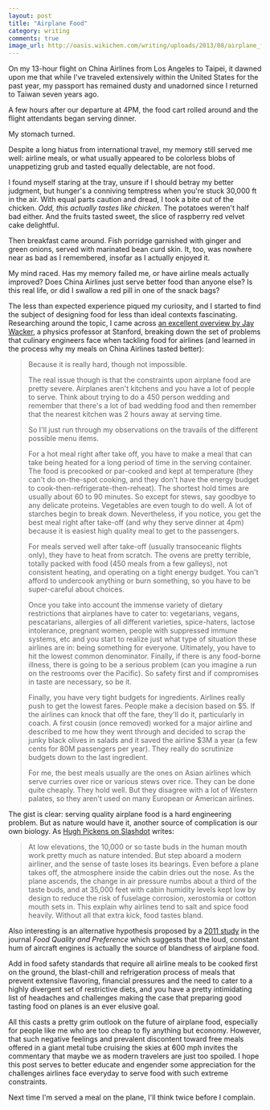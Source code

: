 ```yaml
---
layout: post
title: "Airplane Food"
category: writing
comments: true
image_url: http://oasis.wikichen.com/writing/uploads/2013/08/airplane_food_m.jpg
---
```


On my 13-hour flight on China Airlines from Los Angeles to Taipei, it dawned upon me that while I've traveled extensively within the United States for the past year, my passport has remained dusty and unadorned since I returned to Taiwan seven years ago.

A few hours after our departure at 4PM, the food cart rolled around and the flight attendants began serving dinner.

My stomach turned.

Despite a long hiatus from international travel, my memory still served me well: airline meals, or what usually appeared to be colorless blobs of unappetizing grub and tasted equally delectable, are not food.

I found myself staring at the tray, unsure if I should betray my better judgment, but hunger's a conniving temptress when you're stuck 30,000 ft in the air. With equal parts caution and dread, I took a bite out of the chicken. *Odd, this actually tastes like chicken.* The potatoes weren't half bad either. And the fruits tasted sweet, the slice of raspberry red velvet cake delightful.

Then breakfast came around. Fish porridge garnished with ginger and green onions, served with marinated bean curd skin. It, too, was nowhere near as bad as I remembered, insofar as I actually enjoyed it.

My mind raced. Has my memory failed me, or have airline meals actually improved? Does China Airlines just serve better food than anyone else? Is this real life, or did I swallow a red pill in one of the snack bags?

The less than expected experience piqued my curiosity, and I started to find the subject of designing food for less than ideal contexts fascinating. Researching around the topic, I came across [an excellent overview by Jay Wacker][quora], a physics professor at Stanford, breaking down the set of problems that culinary engineers face when tackling food for airlines (and learned in the process why my meals on China Airlines tasted better):

> Because it is really hard, though not impossible.
>
> The real issue though is that the constraints upon airplane food are pretty severe. Airplanes aren't kitchens and you have a lot of people to serve.  Think about trying to do a 450 person wedding and remember that there's a lot of bad wedding food and then remember that the nearest kitchen was 2 hours away at serving time.
>
> So I'll just run through my observations on the travails of the different possible menu items.
>
> For a hot meal right after take off, you have to make a meal that can take being heated for a long period of time in the serving container.   The food is precooked or par-cooked and kept at temperature (they can't do on-the-spot cooking, and they don't have the energy budget to cook-then-refrigerate-then-reheat).  The shortest hold times are usually about 60 to 90 minutes.  So except for stews, say goodbye to any delicate proteins. Vegetables are even tough to do well.  A lot of starches begin to break down.  Nevertheless, if you notice, you get the best meal right after take-off (and why they serve dinner at 4pm) because it is easiest high quality meal to get to the passengers.
>
> For meals served well after take-off (usually transoceanic flights only), they have to heat from scratch.  The ovens are pretty terrible, totally packed with food (450 meals from a few galleys), not consistent heating, and operating on a tight energy budget.  You can't afford to undercook anything or burn something, so you have to be super-careful about choices.
>
> Once you take into account the immense variety of dietary restrictions that airplanes have to cater to: vegetarians, vegans, pescatarians, allergies of all different varieties, spice-haters, lactose intolerance, pregnant women, people with suppressed immune systems,  etc and you start to realize just what type of situation these airlines are in: being something for everyone. Ultimately, you have to hit the lowest common denominator.  Finally, if there is any food-borne illness, there is going to be a serious problem (can you imagine a run on the restrooms over the Pacific).  So safety first and if compromises in taste are necessary, so be it.
>
> Finally, you have very tight budgets for ingredients.  Airlines really push to get the lowest fares.  People make a decision based on $5.  If the airlines can knock that off the fare, they'll do it, particularly in coach.  A first cousin (once removed) worked for a major airline and described to me how they went through and decided to scrap the junky black olives in salads and it saved the airline $3M a year (a few cents for 80M passengers per year).  They really do scrutinize budgets down to the last ingredient.
>
> For me, the best meals usually are the ones on Asian airlines which serve curries over rice or various stews over rice.  They can be done quite cheaply.  They hold well.  But they disagree with a lot of Western palates, so they aren't used on many European or American airlines.

[quora]: http://www.quora.com/Food/Why-is-airplane-food-so-terrible/answer/Jay-Wacker

The gist is clear: serving quality airplane food is a hard engineering problem. But as nature would have it, another source of complication is our own biology. As [Hugh Pickens on Slashdot][slashdot] writes:

> At low elevations, the 10,000 or so taste buds in the human mouth work pretty much as nature intended. But step aboard a modern airliner, and the sense of taste loses its bearings. Even before a plane takes off, the atmosphere inside the cabin dries out the nose. As the plane ascends, the change in air pressure numbs about a third of the taste buds, and at 35,000 feet with cabin humidity levels kept low by design to reduce the risk of fuselage corrosion, xerostomia or cotton mouth sets in. This explain why airlines tend to salt and spice food heavily. Without all that extra kick, food tastes bland.

[slashdot]: http://science.slashdot.org/story/12/03/26/1420254/science-reveals-why-airplane-food-tastes-so-bad

Also interesting is an alternative hypothesis proposed by a [2011 study][study] in the journal *Food Quality and Preference* which suggests that the loud, constant hum of aircraft engines is actually the source of blandness of airplane food.

[study]: http://www.sciencedirect.com/science/article/pii/S0950329310001217

Add in food safety standards that require all airline meals to be cooked first on the ground, the blast-chill and refrigeration process of meals that prevent extensive flavoring, financial pressures and the need to cater to a highly divergent set of restrictive diets, and you have a pretty intimidating list of headaches and challenges making the case that preparing good tasting food on planes is an ever elusive goal.

All this casts a pretty grim outlook on the future of airplane food, especially for people like me who are too cheap to fly anything but economy. However, that such negative feelings and prevalent discontent toward free meals offered in a giant metal tube cruising the skies at 600 mph invites the commentary that maybe we as modern travelers are just too spoiled. I hope this post serves to better educate and engender some appreciation for the challenges airlines face everyday to serve food with such extreme constraints.

Next time I'm served a meal on the plane, I'll think twice before I complain.

<!--This post was written in 50 minutes at my home in Tainan, Taiwan, while listening to my SoundCloud playlist and dealing with jet lag. It has 1589 words.]-->
